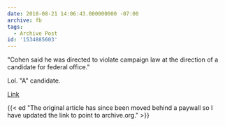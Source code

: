 ```yaml
---
date: 2018-08-21 14:06:43.000000000 -07:00
archive: fb
tags: 
  - Archive Post
id: '1534885603'
---
```


"Cohen said he was directed to violate campaign law at the direction of a candidate for federal office."

Lol. "A" candidate.

[Link](https://web.archive.org/web/20180903200927/https://www.bloomberg.com/news/articles/2018-08-21/michael-cohen-appears-in-court-over-hush-payments-plea-update)

{{< ed "The original article has since been moved behind a paywall so I have updated the link to point to archive.org." >}}